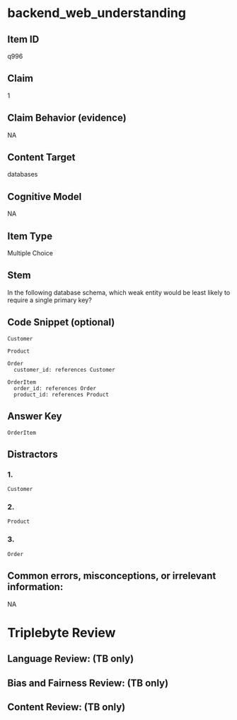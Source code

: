 # backend_web_understanding

## Item ID
q996

## Claim
1

## Claim Behavior (evidence)
NA

## Content Target
databases

## Cognitive Model
NA

## Item Type
Multiple Choice

## Stem
In the following database schema, which weak entity would be least likely to require a single primary key?

## Code Snippet (optional)
```plain
Customer

Product

Order
  customer_id: references Customer

OrderItem
  order_id: references Order
  product_id: references Product
```

## Answer Key
`OrderItem`

## Distractors

### 1.
`Customer`

### 2.
`Product`

### 3.
`Order`

## Common errors, misconceptions, or irrelevant information:
NA

# Triplebyte Review


## Language Review: (TB only)


## Bias and Fairness Review: (TB only)


## Content Review: (TB only)

